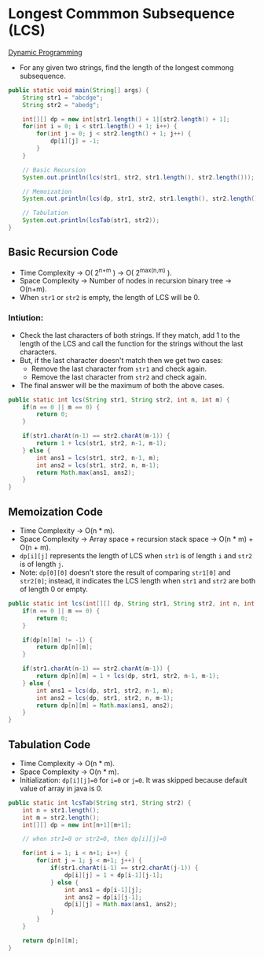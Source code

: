 # Longest Commmon Subsequence (LCS)

[Dynamic Programming](../DynamicProgramming.md)

-   For any given two strings, find the length of the longest commong subsequence.

```java
public static void main(String[] args) {
    String str1 = "abcdge";
    String str2 = "abedg";

    int[][] dp = new int[str1.length() + 1][str2.length() + 1];
    for(int i = 0; i < str1.length() + 1; i++) {
        for(int j = 0; j < str2.length() + 1; j++) {
            dp[i][j] = -1;
        }
    }

    // Basic Recursion
    System.out.println(lcs(str1, str2, str1.length(), str2.length()));

    // Memoization
    System.out.println(lcs(dp, str1, str2, str1.length(), str2.length()));

    // Tabulation
    System.out.println(lcsTab(str1, str2));
}
```

## Basic Recursion Code

-   Time Complexity -> O( 2<sup>n+m</sup> ) -> O( 2<sup>max(n,m)</sup> ).
-   Space Complexity -> Number of nodes in recursion binary tree -> O(n+m).
-   When `str1` or `str2` is empty, the length of LCS will be 0.

### Intiution:

-   Check the last characters of both strings. If they match, add 1 to the length of the LCS and call the function for the strings without the last characters.
-   But, if the last character doesn't match then we get two cases:
    -   Remove the last character from `str1` and check again.
    -   Remove the last character from `str2` and check again.
-   The final answer will be the maximum of both the above cases.

```java
public static int lcs(String str1, String str2, int n, int m) {
    if(n == 0 || m == 0) {
        return 0;
    }

    if(str1.charAt(n-1) == str2.charAt(m-1)) {
        return 1 + lcs(str1, str2, n-1, m-1);
    } else {
        int ans1 = lcs(str1, str2, n-1, m);
        int ans2 = lcs(str1, str2, n, m-1);
        return Math.max(ans1, ans2);
    }
}
```

## Memoization Code

-   Time Complexity -> O(n \* m).
-   Space Complexity -> Array space + recursion stack space -> O(n \* m) + O(n + m).
-   `dp[i][j]` represents the length of LCS when `str1` is of length `i` and `str2` is of length `j`.
-   Note: `dp[0][0]` doesn't store the result of comparing `str1[0]` and `str2[0]`; instead, it indicates the LCS length when `str1` and `str2` are both of length 0 or empty.

```java
public static int lcs(int[][] dp, String str1, String str2, int n, int m) {
    if(n == 0 || m == 0) {
        return 0;
    }

    if(dp[n][m] != -1) {
        return dp[n][m];
    }

    if(str1.charAt(n-1) == str2.charAt(m-1)) {
        return dp[n][m] = 1 + lcs(dp, str1, str2, n-1, m-1);
    } else {
        int ans1 = lcs(dp, str1, str2, n-1, m);
        int ans2 = lcs(dp, str1, str2, n, m-1);
        return dp[n][m] = Math.max(ans1, ans2);
    }
}
```

## Tabulation Code

-   Time Complexity -> O(n \* m).
-   Space Complexity -> O(n \* m).
-   Initialization: `dp[i][j]=0` for `i=0` or `j=0`. It was skipped because default value of array in java is 0.

```java
public static int lcsTab(String str1, String str2) {
    int n = str1.length();
    int m = str2.length();
    int[][] dp = new int[n+1][m+1];

    // when str1=0 or str2=0, then dp[i][j]=0

    for(int i = 1; i < n+1; i++) {
        for(int j = 1; j < m+1; j++) {
            if(str1.charAt(i-1) == str2.charAt(j-1)) {
                dp[i][j] = 1 + dp[i-1][j-1];
            } else {
                int ans1 = dp[i-1][j];
                int ans2 = dp[i][j-1];
                dp[i][j] = Math.max(ans1, ans2);
            }
        }
    }

    return dp[n][m];
}
```
